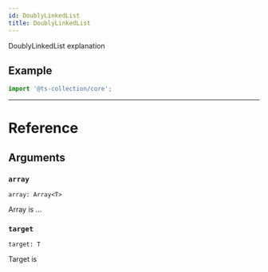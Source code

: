 ```yaml
---
id: DoublyLinkedList
title: DoublyLinkedList
---
```


DoublyLinkedList explanation

## Example

```ts
import '@ts-collection/core';
```

---

# Reference

## Arguments

### `array`

`array: Array<T>`

Array is ...

### `target`

`target: T`

Target is
